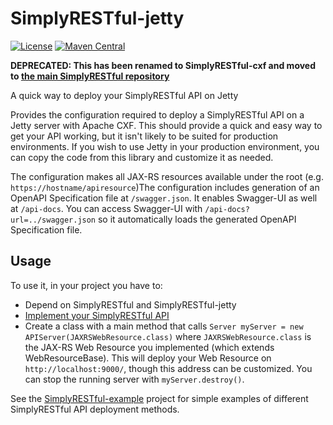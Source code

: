 # SimplyRESTful-jetty
[![License](https://img.shields.io/badge/License-Apache%202.0-blue.svg?style=plastic)](https://opensource.org/licenses/Apache-2.0)
[![Maven Central](https://maven-badges.herokuapp.com/maven-central/com.github.arucard21.simplyrestful/simplyrestful-jetty/badge.svg?style=plastic)](https://maven-badges.herokuapp.com/maven-central/com.github.arucard21.simplyrestful/simplyrestful-jetty)

**DEPRECATED: This has been renamed to SimplyRESTful-cxf and moved to [the main SimplyRESTful repository](https://github.com/arucard21/SimplyRESTful/tree/master/SimplyRESTful-cxf)**

A quick way to deploy your SimplyRESTful API on Jetty

Provides the configuration required to deploy a SimplyRESTful API on a Jetty server with Apache CXF. This should provide a quick and easy way to get your API working, but it isn't likely to be suited for production environments. If you wish to use Jetty in your production environment, you can copy the code from this library and customize it as needed. 

The configuration makes all JAX-RS resources available under the root (e.g. `https://hostname/apiresource`)The configuration includes generation of an OpenAPI Specification file at `/swagger.json`. It enables Swagger-UI as well at `/api-docs`. You can access Swagger-UI with `/api-docs?url=../swagger.json` so it automatically loads the generated OpenAPI Specification file.

## Usage
To use it, in your project you have to: 
* Depend on SimplyRESTful and SimplyRESTful-jetty
* [Implement your SimplyRESTful API](https://github.com/arucard21/SimplyRESTful#usage)
* Create a class with a main method that calls `Server myServer = new APIServer(JAXRSWebResource.class)` where `JAXRSWebResource.class` is the JAX-RS Web Resource you implemented (which extends WebResourceBase). This will deploy your Web Resource on `http://localhost:9000/`, though this address can be customized. You can stop the running server with `myServer.destroy()`.

See the [SimplyRESTful-example](https://github.com/arucard21/SimplyRESTful-example) project for simple examples of different SimplyRESTful API deployment methods.
